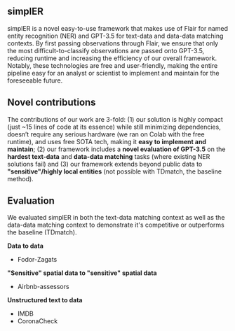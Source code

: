 ## simplER
simplER is a novel easy-to-use framework that makes use of Flair for named entity recognition (NER) and GPT-3.5 for text-data and data-data matching contexts. By first passing observations through Flair, we ensure that only the most difficult-to-classify observations are passed onto GPT-3.5, reducing runtime and increasing the efficiency of our overall framework.  Notably, these technologies are free and user-friendly, making the entire pipeline easy for an analyst or scientist to implement and maintain for the foreseeable future.

## Novel contributions 
The contributions of our work are 3-fold: 
(1) our solution is highly compact (just ~15 lines of code at its essence) while still minimizing dependencies, doesn’t require any serious hardware (we ran on Colab with the free runtime), and uses free SOTA tech, making it **easy to implement and maintain**; 
(2) our framework includes a **novel evaluation of GPT-3.5** on the **hardest text-data** and **data-data matching** tasks (where existing NER solutions fail) and 
(3) our framework extends beyond public data to **"sensitive"/highly local entities** (not possible with TDmatch, the baseline method).

## Evaluation
We evaluated simplER in both the text-data matching context as well as the data-data matching context to demonstrate it's competitive or outperforms the baseline (TDmatch).

**Data to data**
* Fodor-Zagats

**"Sensitive" spatial data to "sensitive" spatial data**
* Airbnb-assessors

**Unstructured text to data**
* IMDB
* CoronaCheck

